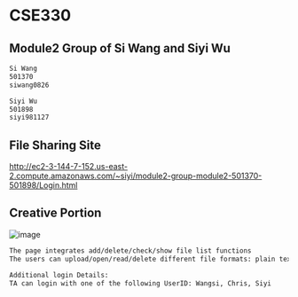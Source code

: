 # CSE330
## Module2 Group of Si Wang and Siyi Wu

```sh
Si Wang
501370
siwang0826
```

```sh
Siyi Wu
501898
siyi981127
```

## File Sharing Site

http://ec2-3-144-7-152.us-east-2.compute.amazonaws.com/~siyi/module2-group-module2-501370-501898/Login.html

## Creative Portion
![image](https://user-images.githubusercontent.com/112436211/190955591-9840542b-ee3d-466e-87c5-c08402530424.png)

```sh
The page integrates add/delete/check/show file list functions 
The users can upload/open/read/delete different file formats: plain text, images, spreadsheets, etc.

Additional login Details:
TA can login with one of the following UserID: Wangsi, Chris, Siyi
```
